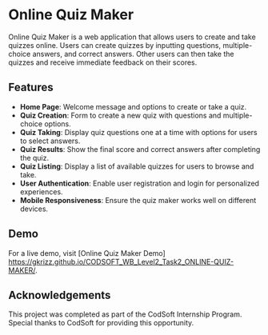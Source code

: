 # Online Quiz Maker

Online Quiz Maker is a web application that allows users to create and take quizzes online. Users can create quizzes by inputting questions, multiple-choice answers, and correct answers. Other users can then take the quizzes and receive immediate feedback on their scores.

## Features

- **Home Page**: Welcome message and options to create or take a quiz.
- **Quiz Creation**: Form to create a new quiz with questions and multiple-choice options.
- **Quiz Taking**: Display quiz questions one at a time with options for users to select answers.
- **Quiz Results**: Show the final score and correct answers after completing the quiz.
- **Quiz Listing**: Display a list of available quizzes for users to browse and take.
- **User Authentication**: Enable user registration and login for personalized experiences.
- **Mobile Responsiveness**: Ensure the quiz maker works well on different devices.

## Demo

For a live demo, visit [Online Quiz Maker Demo] https://gkrizz.github.io/CODSOFT_WB_Level2_Task2_ONLINE-QUIZ-MAKER/.



## Acknowledgements

This project was completed as part of the CodSoft Internship Program. Special thanks to CodSoft for providing this opportunity.
